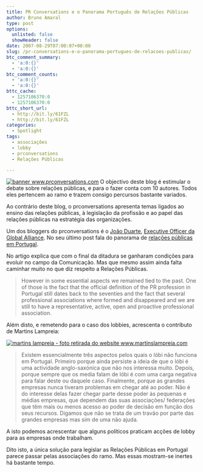 ```yaml
---
title: PR Conversations e o Panorama Português de Relações Públicas
author: Bruno Amaral
type: post
options:
  unlisted: false
  showHeader: false
date: 2007-08-29T07:00:07+00:00
slug: /pr-conversations-e-o-panorama-portugues-de-relacoes-publicas/
btc_comment_summary:
  - 'a:0:{}'
  - 'a:0:{}'
btc_comment_counts:
  - 'a:0:{}'
  - 'a:0:{}'
bttc_cache:
  - 1257106370:0
  - 1257106370:0
bttc_short_url:
  - http://bit.ly/61FZL
  - http://bit.ly/61FZL
categories:
  - Spotlight
tags:
  - associações
  - lobby
  - prconversations
  - Relações Públicas

---
```

[<img src="/wp-content/uploads/2007/08/bannerprc234x601.jpg" alt="banner www.prconversations.com" class="left frame" />][1] O objectivo deste blog é estimular o debate sobre relações públicas, e para o fazer conta com 10 autores. Todos eles pertencem ao ramo e trazem consigo percursos bastante variados.

Ao contrário deste blog, o prconversations apresenta temas ligados ao ensino das relações públicas, à legislação da profissão e ao papel das relações públicas na estratégia das organizações.

Um dos bloggers do prconversations é o [João Duarte][2], [Executive Officer da Global Alliance][3]. No seu último post fala do panorama de [relações públicas em Portugal][4].

No artigo explica que com o final da ditadura se ganharam condições para evoluir no campo da Comunicação. Mas que mesmo assim ainda falta caminhar muito no que diz respeito a Relações Públicas.

> However in some essential aspects we remained tied to the past. One of those is the fact that the official definition of the PR profession in Portugal still dates back to the seventies and the fact that several professional associations where formed and disappeared and we are still to have a representative, active, open and proactive professional association.

Além disto, e remetendo para o caso dos lobbies, acrescenta o contributo de Martins Lampreia:
  
[<img src="/wp-content/uploads/2007/08/j-martins-lampreia1.thumbnail.jpg" alt="martins lampreia - foto retirada do website www.martinslampreia.com" class="right frame" />][5]

> Existem essencialmente três aspectos pelos quais o lóbi não funciona em Portugal. Primeiro porque ainda persiste a ideia de que o lóbi é uma actividade anglo-saxónica que não nos interessa muito. Depois, porque sempre que os media falam de lóbi é com uma carga negativa para falar deste ou daquele caso. Finalmente, porque as grandes empresas nunca tiveram problemas em chegar até ao poder. Não é do interesse delas fazer chegar parte desse poder às pequenas e médias empresas, que dependem das suas associações/ federações que têm mais ou menos acesso ao poder de decisão em função dos seus recursos. Digamos que não se trata de um travão por parte das grandes empresas mas sim de uma não ajuda.

A isto podemos acrescentar que alguns políticos praticam acções de lobby para as empresas onde trabalham.

Dito isto, a única solução para legislar as Relações Públicas em Portugal parece passar pelas associações do ramo. Mas essas mostram-se inertes há bastante tempo.

 [1]: http://www.prconversations.com/
 [2]: http://www.prconversations.com/?page_id=173
 [3]: http://www.brunoamaral.com/post/um-passo-para-a-profissionalizacao-das-relacoes-publicas-dizem-eles/
 [4]: http://www.prconversations.com/?p=293
 [5]: http://www.martinslampreia.com